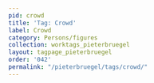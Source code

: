 ```yaml
---
pid: crowd
title: 'Tag: Crowd'
label: Crowd
category: Persons/figures
collection: worktags_pieterbruegel
layout: tagpage_pieterbruegel
order: '042'
permalink: "/pieterbruegel/tags/crowd/"
---
```

